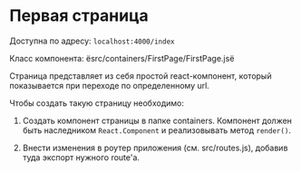 # Первая страница

Доступна по адресу: `localhost:4000/index`

Класс компонента: ёsrc/containers/FirstPage/FirstPage.jsё

Страница представляет из себя простой react-компонент, который показывается
при переходе по определенному url. 

Чтобы создать такую страницу необходимо:
  1. Создать компонент страницы в папке containers. Компонент должен быть наследником `React.Component` и реализовывать
   метод `render()`.
   
  2. Внести изменения в роутер приложения (см. src/routes.js), добавив туда экспорт нужного route'а.